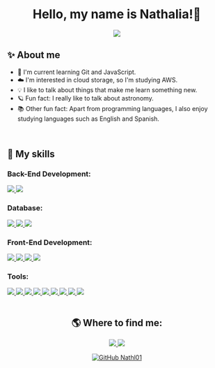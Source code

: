 <h1 align="center"> Hello, my name is Nathalia!🌙</h1>

<p align="center">
  <a href="https://github.com/DenverCoder1/readme-typing-svg"><img src="https://readme-typing-svg.herokuapp.com?font=Poppins&color=f8efd4&&size=25&center=true&vCenter=true&width=600&height=100&lines=I'm+always+looking+to+study+new+technologies,;Full+Stack+Developer.;Be+Welcome+:)"></a>
</p>

## ✨ About me

- 🌱 I'm current learning Git and JavaScript.<br>
- ☁️ I'm interested in cloud storage, so I'm studying AWS.<br>
- 💡 I like to talk about things that make me learn something new.<br>
- 🪐 Fun fact: I really like to talk about astronomy.<br>
- 📚 Other fun fact: Apart from programming languages, I also enjoy studying languages such as English and Spanish.<br>

<br>

## 🚀 My skills
<h3>Back-End Development:</h3>
<div align="left">
  <a href="https://www.java.com/en/">
    <img src="https://img.shields.io/badge/-Java-ED8B00?style=for-the-badge&logo=java&logoColor=white&labelColor=007396">
  </a>
  <a href="https://spring.io/projects/spring-boot">
    <img src="https://img.shields.io/badge/Spring%20Boot-6DB33F.svg?style=for-the-badge&logo=Spring-Boot&logoColor=6DB33F&labelColor=282828">
  </a>
</div>

<h3>Database:</h3>
<div align="left">
  <a href="https://www.mysql.com/">
    <img src="https://img.shields.io/badge/-MySQL-4479A1?style=for-the-badge&logo=mysql&logoColor=4479A1&labelColor=282828">
  </a>
  <a href="https://www.postgresql.org/">
    <img src="https://img.shields.io/badge/-PostgreSQL-003B57?style=for-the-badge&logo=postgresql&logoColor=003B57&labelColor=282828">
  </a>  
  <a href="https://mariadb.org/">
    <img src="https://img.shields.io/badge/MariaDB-003545.svg?style=for-the-badge&logo=MariaDB&logoColor=003545&labelColor=282828">
  </a>
</div>

<h3>Front-End Development:</h3>
<div align="left">
  <a href="https://developer.mozilla.org/en-US/docs/Web/HTML">
    <img src="https://img.shields.io/badge/-HTML-c58545?style=for-the-badge&logo=html5&logoColor=c58545&labelColor=282828">
  </a>
  <a href="https://www.javascript.com/">
    <img src="https://img.shields.io/badge/-JavaScript-F7DF1E?style=for-the-badge&logo=javascript&logoColor=F7DF1E&labelColor=282828">
  </a>
  <a href="https://devdocs.io/css/">
    <img src="https://img.shields.io/badge/-CSS-d1a01f?style=for-the-badge&logo=css3&logoColor=d1a01f&labelColor=282828">
  </a>
  <a href="https://getbootstrap.com/docs/5.3/getting-started/introduction/">
    <img src="https://img.shields.io/badge/Bootstrap-7952B3.svg?style=for-the-badge&logo=Bootstrap&logoColor=7952B3&labelColor=282828">
  </a>
</div>

<h3>Tools:</h3>
<div align="left">
  <a href="https://git-scm.com/">
    <img src="https://img.shields.io/badge/-Git-F05032?style=for-the-badge&logo=git&logoColor=F05032&labelColor=282828">
  </a>
  <a href="https://www.npmjs.com/">
    <img src="https://img.shields.io/badge/-NPM-CB3837?style=for-the-badge&logo=npm&logoColor=CB3837&labelColor=282828">
  </a>
  <a href="https://github.com/">
    <img src="https://img.shields.io/badge/GitHub-181717.svg?style=for-the-badge&logo=GitHub&logoColor=white">
  </a>
  <a href="https://www.figma.com/">
    <img src="https://img.shields.io/badge/-Figma-F24E1E?style=for-the-badge&logo=figma&logoColor=F24E1E&labelColor=282828">
  </a>
  <a href="https://code.visualstudio.com/">
    <img src="https://img.shields.io/badge/Visual%20Studio%20Code-007ACC.svg?style=for-the-badge&logo=Visual-Studio-Code&logoColor=007ACC&labelColor=282828">
  </a>
  <a href="https://www.notion.so/">
    <img src="https://img.shields.io/badge/Notion-000000.svg?style=for-the-badge&logo=Notion&logoColor=white">
  </a>
  <a href="https://trello.com/">
    <img src="https://img.shields.io/badge/-Trello-0079BF?style=for-the-badge&logo=trello&logoColor=0079BF&labelColor=282828">
  </a>
   <a href="https://insomnia.rest/">
    <img src="https://img.shields.io/badge/Insomnia-5849BE?style=for-the-badge&logo=insomnia&logoColor=5849BE&labelColor=282828">
  </a>
   <a href="https://www.jetbrains.com/idea/">
    <img src="https://img.shields.io/badge/IntelliJ-000000?style=for-the-badge&logo=intellij-idea&logoColor=000000&labelColor=282828">
  </a>
</div>

<br>

<div align="center">
<h2>🌎 Where to find me:</h2>

<a href="https://www.linkedin.com/in/nathalia-f-56124024b/">
  <img src="https://img.shields.io/badge/-Nathalia-blue?style=flat-square&logo=Linkedin&logoColor=white">
</a>

<a href="mailto:santosnath314@gmail.com">
  <img src="https://img.shields.io/badge/-Email-blue?style=flat-square&logo=Gmail&logoColor=white&link=mailto:santosnath314@gmail.com)]">
</a>

[![GitHub Nathl01]( https://img.shields.io/github/followers/Nathl01?label=follow&style=social)](https://github.com/Nathl01)
</div>
